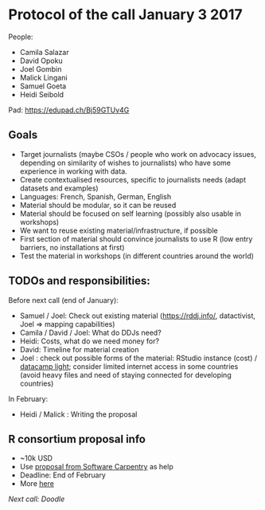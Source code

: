 # Protocol of the call January 3 2017

People:
- Camila Salazar
- David Opoku
- Joel Gombin
- Malick Lingani
- Samuel Goeta
- Heidi Seibold

Pad: https://edupad.ch/Bj59GTUv4G


## Goals

- Target journalists (maybe CSOs / people who work on advocacy issues, depending on similarity of wishes to journalists) 
who have some experience in working with data.
- Create contextualised resources, specific to journalists needs (adapt datasets and examples)
- Languages: French, Spanish, German, English
- Material should be modular, so it can be reused
- Material should be focused on self learning (possibly also usable in workshops)
- We want to reuse existing material/infrastructure, if possible
- First section of material should convince journalists to use R (low entry barriers, no installations at first)
- Test the material in workshops (in different countries around the world)


## TODOs and responsibilities:

Before next call (end of January):

- Samuel / Joel: Check out existing material (https://rddj.info/, datactivist, Joel => mapping capabilities) 
- Camila / David / Joel: What do DDJs need?
- Heidi: Costs, what do we need money for?
- David: Timeline for material creation
- Joel : check out possible forms of the material: 
RStudio instance (cost) / [datacamp light](https://github.com/datacamp/datacamp-light);
consider limited internet access in some countries 
(avoid heavy files and need of staying connected for developing countries)

In February:

- Heidi / Malick : Writing the proposal 



## R consortium proposal info

- ~10k USD
- Use [proposal from Software Carpentry](https://github.com/lgatto/SC-ICS-Proposal/blob/master/SC-ISC-proposal.md) as help
- Deadline: End of February
- More [here](https://www.r-consortium.org/projects/call-for-proposals)



*Next call: Doodle*


